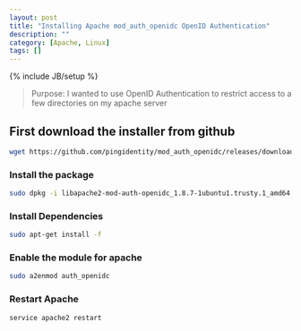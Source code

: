 ```yaml
---
layout: post
title: "Installing Apache mod_auth_openidc OpenID Authentication"
description: ""
category: [Apache, Linux]
tags: []
---
```

{% include JB/setup %}



> Purpose: I wanted to use OpenID Authentication to restrict access to a few directories on my apache server



## First download the installer from github
```bash
wget https://github.com/pingidentity/mod_auth_openidc/releases/download/v1.8.7/libapache2-mod-auth-openidc_1.8.7-1ubuntu1.trusty.1_amd64.deb
```


### Install the package
```bash
sudo dpkg -i libapache2-mod-auth-openidc_1.8.7-1ubuntu1.trusty.1_amd64.deb
```


### Install Dependencies
```bash
sudo apt-get install -f
```

### Enable the module for apache
```bash
sudo a2enmod auth_openidc
```

### Restart Apache
```bash
service apache2 restart
```